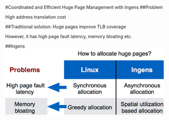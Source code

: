 #Coordinated and Efficient Huge Page Management with Ingens
##Problem

High address translation cost

##Traditional solution:
Huge pages improve TLB coverage

However, it has high page fault latency, memory bloating etc.

##Ingens
![](ingen.png)
